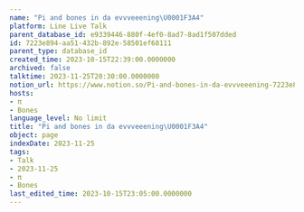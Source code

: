 ```yaml
---
name: "Pi and bones in da evvveeening\U0001F3A4"
platform: Line Live Talk
parent_database_id: e9339446-880f-4ef0-8ad7-8ad1f507dded
id: 7223e894-aa51-432b-892e-58501ef68111
parent_type: database_id
created_time: 2023-10-15T22:39:00.0000000
archived: false
talktime: 2023-11-25T20:30:00.0000000
notion_url: https://www.notion.so/Pi-and-bones-in-da-evvveeening-7223e894aa51432b892e58501ef68111
hosts:
- π
- Bones
language_level: No limit
title: "Pi and bones in da evvveeening\U0001F3A4"
object: page
indexDate: 2023-11-25
tags:
- Talk
- 2023-11-25
- π
- Bones
last_edited_time: 2023-10-15T23:05:00.0000000
---
```



   
   
   
   

   
























